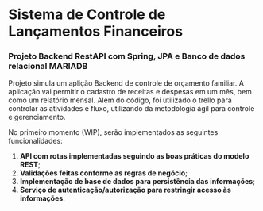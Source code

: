 # Sistema de Controle de Lançamentos Financeiros
 
### Projeto Backend RestAPI com Spring, JPA e Banco de dados relacional MARIADB

Projeto simula um aplição Backend de controle de orçamento familiar. 
A aplicação vai permitir o cadastro de receitas e despesas em um mês, bem como um relatório mensal. Alem do código, foi utilizado o trello para controlar as atividades e fluxo, utilizando da metodologia ágil para controle e gerenciamento.

No primeiro momento (WIP), serão implementados as seguintes funcionalidades:

  1. **API com rotas implementadas seguindo as boas práticas do modelo REST**;
  2. **Validações feitas conforme as regras de negócio**;
  3. **Implementação de base de dados para persistência das informações**;
  4. **Serviço de autenticação/autorização para restringir acesso às informações**.

